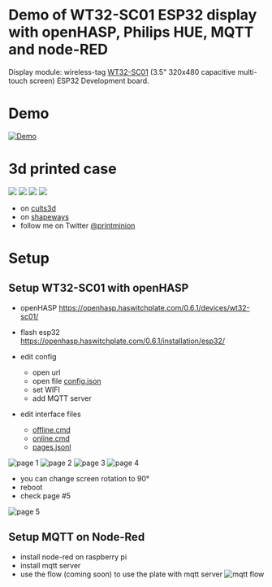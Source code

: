 # Demo of WT32-SC01 ESP32 display with openHASP, Philips HUE, MQTT and node-RED
Display module: wireless-tag [WT32-SC01](https://www.seeedstudio.com/ESP32-Development-board-WT32-SC01-p-4735.html) (3.5" 320x480 capacitive multi-touch screen) ESP32 Development board.

# Demo
[![Demo](https://img.youtube.com/vi/U9RnkEKp-HY/0.jpg)](https://www.youtube.com/watch?v=vptJk92lRF4&list=PLFmnthuksGmyfad69c77FCcRjeLGO3adU)

# 3d printed case
![](./assets/printminion-WallmountCase-Solid-WT32-SC01.jpg)
![](./assets/printminion-WallmountCase-Door-WT32-SC01.jpg)
![](./assets/printminion-DesktopCase-Portrait-WT32-SC01.jpg)
![](./assets/printminion-DesktopCase-Landscape-WT32-SC01.jpg)

* on [cults3d](https://cults3d.com/en/users/printminion/creations)
* on [shapeways](https://www.shapeways.com/shops/printminion)
* follow me on Twitter [@printminion](https://twitter.com/printminion)

# Setup

## Setup WT32-SC01 with openHASP
* openHASP
https://openhasp.haswitchplate.com/0.6.1/devices/wt32-sc01/
* flash esp32
https://openhasp.haswitchplate.com/0.6.1/installation/esp32/

* edit config
  * open url
  * open file [config.json](./plate/config.json)
  * set WIFI
  * add MQTT server
* edit interface files
  * [offline.cmd](./plate/offline.cmd)
  * [online.cmd](./plate/offline.cmd)
  * [pages.jsonl](./plate/pages.jsonl)

![page 1](./docs/plate01/plate01-page_1.jpg)
![page 2](./docs/plate01/plate01-page_2.jpg)
![page 3](./docs/plate01/plate01-page_3.jpg)
![page 4](./docs/plate01/plate01-page_4.jpg)

* you can change screen rotation to 90°
* reboot
* check page #5

![page 5](./docs/plate01/plate01-page_5.jpg)

## Setup MQTT on Node-Red
* install node-red on raspberry pi
* install mqtt server
* use the flow (coming soon) to use the plate with mqtt server
![mqtt flow](./docs/node-red/Node-RED-hue-flow.png)